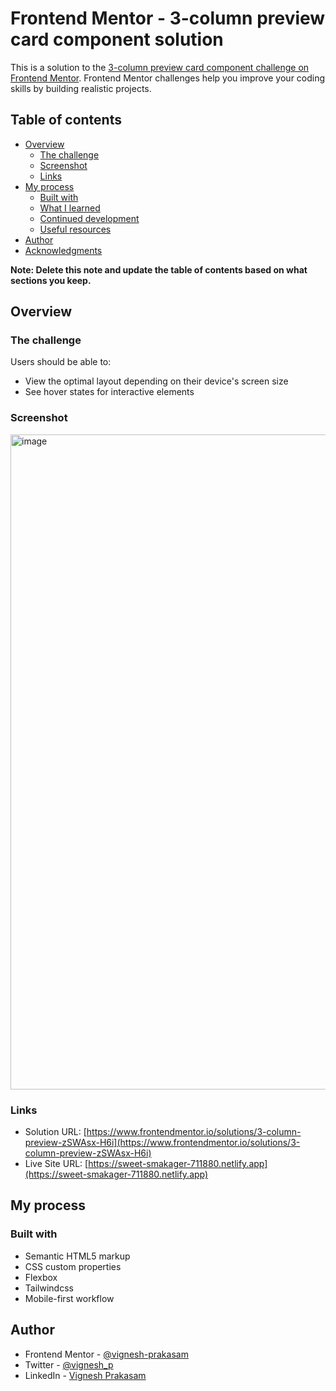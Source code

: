 # Frontend Mentor - 3-column preview card component solution

This is a solution to the [3-column preview card component challenge on Frontend Mentor](https://www.frontendmentor.io/challenges/3column-preview-card-component-pH92eAR2-). Frontend Mentor challenges help you improve your coding skills by building realistic projects. 

## Table of contents

- [Overview](#overview)
  - [The challenge](#the-challenge)
  - [Screenshot](#screenshot)
  - [Links](#links)
- [My process](#my-process)
  - [Built with](#built-with)
  - [What I learned](#what-i-learned)
  - [Continued development](#continued-development)
  - [Useful resources](#useful-resources)
- [Author](#author)
- [Acknowledgments](#acknowledgments)

**Note: Delete this note and update the table of contents based on what sections you keep.**

## Overview

### The challenge

Users should be able to:

- View the optimal layout depending on their device's screen size
- See hover states for interactive elements

### Screenshot

<img width="1048" alt="image" src="https://github.com/user-attachments/assets/b928e3ae-50cf-4cad-bd9c-400bb2d21f08">

### Links

- Solution URL: [https://www.frontendmentor.io/solutions/3-column-preview-zSWAsx-H6i](https://www.frontendmentor.io/solutions/3-column-preview-zSWAsx-H6i)
- Live Site URL: [https://sweet-smakager-711880.netlify.app](https://sweet-smakager-711880.netlify.app)

## My process

### Built with

- Semantic HTML5 markup
- CSS custom properties
- Flexbox
- Tailwindcss
- Mobile-first workflow

## Author


- Frontend Mentor - [@vignesh-prakasam](https://www.frontendmentor.io/profile/vignesh-prakasam)
- Twitter - [@vignesh_p](https://www.twitter.com/vignesh_p)
- LinkedIn - [Vignesh Prakasam](https://www.linkedin.com/in/vprakasam/)

